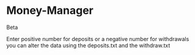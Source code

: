 # Money-Manager
Beta

Enter positive number for deposits or a negative number for withdrawals
you can alter the data using the deposits.txt and the withdraw.txt
